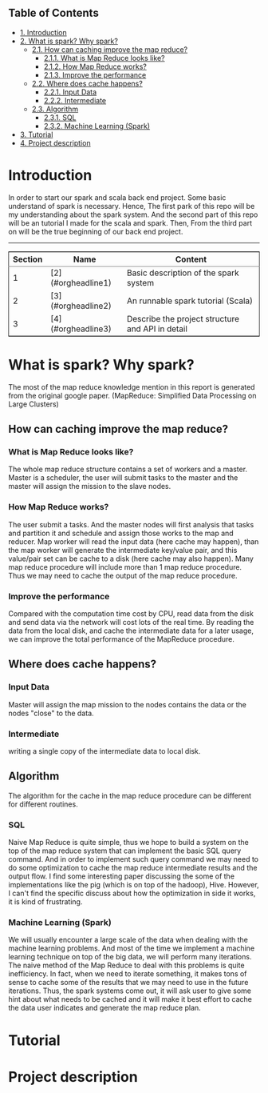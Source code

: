 <div id="table-of-contents">
<h2>Table of Contents</h2>
<div id="text-table-of-contents">
<ul>
<li><a href="#orgheadline4">1. Introduction</a></li>
<li><a href="#orgheadline1">2. What is spark? Why spark?</a>
<ul>
<li><a href="#orgheadline8">2.1. How can caching improve the map reduce?</a>
<ul>
<li><a href="#orgheadline5">2.1.1. What is Map Reduce looks like?</a></li>
<li><a href="#orgheadline6">2.1.2. How Map Reduce works?</a></li>
<li><a href="#orgheadline7">2.1.3. Improve the performance</a></li>
</ul>
</li>
<li><a href="#orgheadline11">2.2. Where does cache happens?</a>
<ul>
<li><a href="#orgheadline9">2.2.1. Input Data</a></li>
<li><a href="#orgheadline10">2.2.2. Intermediate</a></li>
</ul>
</li>
<li><a href="#orgheadline14">2.3. Algorithm</a>
<ul>
<li><a href="#orgheadline12">2.3.1. SQL</a></li>
<li><a href="#orgheadline13">2.3.2. Machine Learning (Spark)</a></li>
</ul>
</li>
</ul>
</li>
<li><a href="#orgheadline2">3. Tutorial</a></li>
<li><a href="#orgheadline3">4. Project description</a></li>
</ul>
</div>
</div>

# Introduction<a id="orgheadline4"></a>

In order to start our spark and scala back end project. Some basic understand of spark is necessary. Hence, The first park of this repo will be my understanding about the spark system. And the second part of this repo will be an tutorial I made for the scala and spark. Then, From the third part on will be the true beginning of our back end project.

---

<table border="2" cellspacing="0" cellpadding="6" rules="groups" frame="hsides">


<colgroup>
<col  class="org-right" />

<col  class="org-left" />

<col  class="org-left" />
</colgroup>
<thead>
<tr>
<th scope="col" class="org-right">Section</th>
<th scope="col" class="org-left">Name</th>
<th scope="col" class="org-left">Content</th>
</tr>
</thead>

<tbody>
<tr>
<td class="org-right">1</td>
<td class="org-left">[2](#orgheadline1)</td>
<td class="org-left">Basic description of the spark system</td>
</tr>


<tr>
<td class="org-right">2</td>
<td class="org-left">[3](#orgheadline2)</td>
<td class="org-left">An runnable spark tutorial (Scala)</td>
</tr>


<tr>
<td class="org-right">3</td>
<td class="org-left">[4](#orgheadline3)</td>
<td class="org-left">Describe the project structure and API in detail</td>
</tr>
</tbody>
</table>

# What is spark? Why spark?<a id="orgheadline1"></a>

The most of the map reduce knowledge mention in this report is generated from the original google paper. (MapReduce: Simplified Data Processing on Large Clusters) 

## How can caching improve the map reduce?<a id="orgheadline8"></a>

### What is Map Reduce looks like?<a id="orgheadline5"></a>

The whole map reduce structure contains a set of workers and a master. Master is a scheduler, the user will submit tasks to the master and the master will assign the mission to the slave nodes. 

### How Map Reduce works?<a id="orgheadline6"></a>

The user submit a tasks. And the master nodes will first analysis that tasks and partition it and schedule and assign those works to the map and reducer. Map worker will read the input data (here cache may happen), than the map worker will generate the intermediate key/value pair, and this value/pair set can be cache to a disk (here cache may also happen). Many map reduce procedure will include more than 1 map reduce procedure. Thus we may need to cache the output of the map reduce procedure. 

### Improve the performance<a id="orgheadline7"></a>

Compared with the computation time cost by CPU, read data from the disk and send data via the network will cost lots of the real time. By reading the data from the local disk, and cache the intermediate data for a later usage, we can improve the total performance of the MapReduce procedure.

## Where does cache happens?<a id="orgheadline11"></a>

### Input Data<a id="orgheadline9"></a>

Master will assign the map mission to the nodes contains the data or the nodes "close" to the data.

### Intermediate<a id="orgheadline10"></a>

writing a single copy of the intermediate data to local disk.

## Algorithm<a id="orgheadline14"></a>

The algorithm for the cache in the map reduce procedure can be different for different routines. 

### SQL<a id="orgheadline12"></a>

Naive Map Reduce is quite simple, thus we hope to build a system on the top of the map reduce system that can implement the basic SQL query command. And in order to implement such query command we may need to do some optimization to cache the map reduce intermediate results and the output flow. I find some interesting paper discussing the some of the implementations like the pig (which is on top of the hadoop), Hive. However, I can't find the specific discuss about how the optimization in side it works, it is kind of frustrating.

### Machine Learning (Spark)<a id="orgheadline13"></a>

We will usually encounter a large scale of the data when dealing with the machine learning problems. And most of the time we implement a machine learning technique on top of the big data, we will perform many iterations. The naive method of the Map Reduce to deal with this problems is quite inefficiency. In fact, when we need to iterate something, it makes tons of sense to cache some of the results that we may need to use in the future iterations. Thus, the spark systems come out, it will ask user to give some hint about what needs to be cached and it will make it best effort to cache the data user indicates and generate the map reduce plan.

# Tutorial<a id="orgheadline2"></a>

# Project description<a id="orgheadline3"></a>
